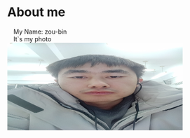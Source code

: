 # About me
&ensp;&ensp;My Name: zou-bin  
&ensp;&ensp;It`s my photo  
<img src="./img/me.jpg" width="400px" height="200px">

